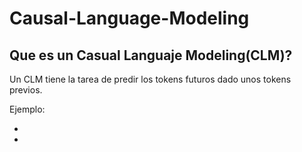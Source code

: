 # Causal-Language-Modeling 

<h2>Que es un Casual Languaje Modeling(CLM)?</h2>
<p>Un CLM tiene la tarea de predir los tokens futuros dado unos tokens previos.</p>
<p>Ejemplo:</p> 
<ul>
    <li><li>
</ul>
